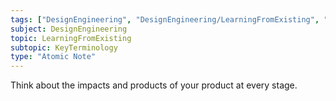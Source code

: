 ```yaml
---
tags: ["DesignEngineering", "DesignEngineering/LearningFromExisting", "DesignEngineering/HealthSafety/KeyTerminology"]
subject: DesignEngineering
topic: LearningFromExisting
subtopic: KeyTerminology
type: "Atomic Note"
---
```


Think about the impacts and products of your product at every stage.